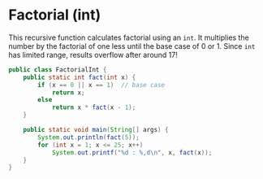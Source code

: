 # Factorial (int)

This recursive function calculates factorial using an `int`. It multiplies the number by the factorial of one less until the base case of 0 or 1. Since `int` has limited range, results overflow after around 17!

```java
public class FactorialInt {
    public static int fact(int x) {
        if (x == 0 || x == 1)  // base case
            return x;
        else
            return x * fact(x - 1);
    }

    public static void main(String[] args) {
        System.out.println(fact(5));
        for (int x = 1; x <= 25; x++)
            System.out.printf("%d : %,d\n", x, fact(x));
    }
}
```
